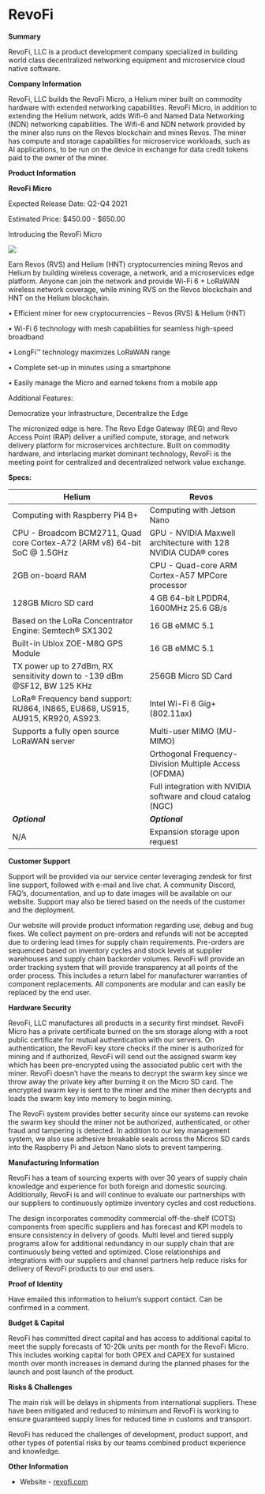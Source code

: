 # **RevoFi**

**Summary**

RevoFi, LLC is a product development company specialized in building world class decentralized networking equipment and microservice cloud native software.

**Company Information**

RevoFi, LLC builds the RevoFi Micro, a Helium miner built on commodity hardware with extended networking capabilities. RevoFi Micro, in addition to extending the Helium network, adds Wifi-6 and Named Data Networking (NDN) networking capabilities. The Wifi-6 and NDN network provided by the miner also runs on the Revos blockchain and mines Revos. The miner has compute and storage capabilities for microservice workloads, such as AI applications, to be run on the device in exchange for data credit tokens paid to the owner of the miner.

**Product Information**

**RevoFi Micro**

Expected Release Date: Q2-Q4 2021

Estimated Price: $450.00 - $650.00

Introducing the RevoFi Micro 

![](https://revofiassets.s3.us-east-2.amazonaws.com/RevoFi+Micro+-+Mockup+04+-+black+and+yellow.png)

Earn Revos (RVS) and Helium (HNT) cryptocurrencies mining Revos and Helium by building wireless coverage, a network, and a microservices edge platform. Anyone can join the network and provide Wi-Fi 6 + LoRaWAN wireless network coverage, while mining RVS on the Revos blockchain and HNT on the Helium blockchain. 

•	Efficient miner for new cryptocurrencies – Revos (RVS) & Helium (HNT)

•	Wi-Fi 6 technology with mesh capabilities for seamless high-speed broadband

•	LongFi™ technology maximizes LoRaWAN range

•	Complete set-up in minutes using a smartphone

•	Easily manage the Micro and earned tokens from a mobile app

Additional Features:

Democratize your Infrastructure, Decentralize the Edge

The micronized edge is here. The Revo Edge Gateway (REG) and Revo Access Point (RAP) deliver a unified compute, storage, and network delivery platform for microservices architecture. Built on commodity hardware, and interlacing market dominant technology, RevoFi is the meeting point for centralized and decentralized network value exchange.

**Specs:**

| Helium | Revos |
|-|-|
| Computing with Raspberry Pi4 B+ | Computing with Jetson Nano |
| CPU - Broadcom BCM2711, Quad core Cortex-A72 (ARM v8) 64-bit SoC @ 1.5GHz | GPU - NVIDIA Maxwell architecture with 128 NVIDIA CUDA® cores |
| 2GB on-board RAM | CPU - Quad-core ARM Cortex-A57 MPCore processor |
| 128GB Micro SD card | 4 GB 64-bit LPDDR4, 1600MHz 25.6 GB/s |
| Based on the LoRa Concentrator Engine: Semtech® SX1302 | 16 GB eMMC 5.1 |
| Built-in Ublox ZOE-M8Q GPS Module | 16 GB eMMC 5.1 |
| TX power up to 27dBm, RX sensitivity down to -139 dBm @SF12, BW 125 KHz | 256GB Micro SD Card |
| LoRa® Frequency band support: RU864, IN865, EU868, US915, AU915, KR920, AS923. | Intel Wi-Fi 6 Gig+ (802.11ax) |
| Supports a fully open source LoRaWAN server| Multi-user MIMO (MU-MIMO) |
| | Orthogonal Frequency-Division Multiple Access (OFDMA) |
| | Full integration with NVIDIA software and cloud catalog (NGC) |
| ***Optional*** | ***Optional*** |
| N/A | Expansion storage upon request |

**Customer Support**

Support will be provided via our service center leveraging zendesk for first line support, followed with e-mail and live chat. A community Discord, FAQ’s, documentation, and up to date images will be available on our website. Support may also be tiered based on the needs of the customer and the deployment.

Our website will provide product information regarding use, debug and bug fixes. We collect payment on pre-orders and refunds will not be accepted due to ordering lead times for supply chain requirements. Pre-orders are sequenced based on inventory cycles and stock levels at supplier warehouses and supply chain backorder volumes. RevoFi will provide an order tracking system that will provide transparency at all points of the order process. This includes a return label for manufacturer warranties of component replacements. All components are modular and can easily be replaced by the end user.

**Hardware Security**

RevoFi, LLC manufactures all products in a security first mindset. RevoFi Micro has a private certificate burned on the sm storage along with a root public certificate for mutual authentication with our servers. On authentication, the RevoFi key store checks if the miner is authorized for mining and if authorized, RevoFi will send out the assigned swarm key which has been pre-encrypted using the associated public cert with the miner. RevoFi doesn’t have the means to decrypt the swarm key since we throw away the private key after burning it on the Micro SD card. The encrypted swarm key is sent to the miner and the miner then decrypts and loads the swarm key into memory to begin mining.

The RevoFi system provides better security since our systems can revoke the swarm key should the miner not be authorized, authenticated, or other fraud and tampering is detected. In addition to our key management system, we also use adhesive breakable seals across the Micros SD cards into the Raspberry Pi and Jetson Nano slots to prevent tampering.

**Manufacturing Information**

RevoFi has a team of sourcing experts with over 30 years of supply chain knowledge and experience for both foreign and domestic sourcing. Additionally, RevoFi is and will continue to evaluate our partnerships with our suppliers to continuously optimize inventory cycles and cost reductions. 

The design incorporates commodity commercial off-the-shelf (COTS) components from specific suppliers and has forecast and KPI models to ensure consistency in delivery of goods. Multi level and tiered supply programs allow for additional redundancy in our supply chain that are continuously being vetted and optimized. Close relationships and integrations with our suppliers and channel partners help reduce risks for delivery of RevoFi products to our end users. 

**Proof of Identity**

Have emailed this information to helium’s support contact. Can be confirmed in a comment.

**Budget & Capital**

RevoFi has committed direct capital and has access to additional capital to meet the supply forecasts of 10-20k units per month for the RevoFi Micro. This includes working capital for both OPEX and CAPEX for sustained month over month increases in demand during the planned phases for the launch and post launch of the product.

**Risks & Challenges**

The main risk will be delays in shipments from international suppliers. These have been mitigated and reduced to minimum and RevoFi is working to ensure guaranteed supply lines for reduced time in customs and transport. 

RevoFi has reduced the challenges of development, product support, and other types of potential risks by our teams combined product experience and knowledge.

**Other Information**



*   Website - [revofi.com](revofi.com)
